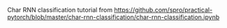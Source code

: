 Char RNN classification tutorial from
https://github.com/spro/practical-pytorch/blob/master/char-rnn-classification/char-rnn-classification.ipynb
